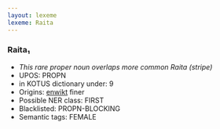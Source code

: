 ```yaml
---
layout: lexeme
lexeme: Raita
---
```


###  Raita₁

* _This rare proper noun overlaps more common *Raita* (stripe)_
* UPOS:  PROPN
* in KOTUS dictionary under:  9
* Origins: [enwikt](https://en.wiktionary.org/wiki/Raita) finer 
* Possible NER class:  FIRST
* Blacklisted:  PROPN-BLOCKING
* Semantic tags:  FEMALE

